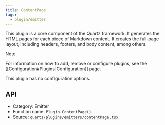 ```yaml
---
title: ContentPage
tags:
  - plugin/emitter
---
```


This plugin is a core component of the Quartz framework. It generates the HTML pages for each piece of Markdown content. It creates the full-page layout, including headers, footers, and body content, among others.

> [!note]
> For information on how to add, remove or configure plugins, see the [[Configuration#Plugins|Configuration]] page.

This plugin has no configuration options.

## API

- Category: Emitter
- Function name: `Plugin.ContentPage()`.
- Source: [`quartz/plugins/emitters/contentPage.tsx`](https://github.com/jackyzha0/quartz/blob/v4/quartz/plugins/emitters/contentPage.tsx).

